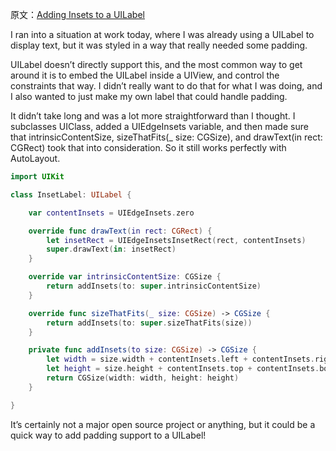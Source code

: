 原文：[Adding Insets to a UILabel](https://chrishannah.me/adding-insets-to-a-uilabel/)

I ran into a situation at work today, where I was already using a UILabel to display text, but it was styled in a way that really needed some padding.

UILabel doesn’t directly support this, and the most common way to get around it is to embed the UILabel inside a UIView, and control the constraints that way. I didn’t really want to do that for what I was doing, and I also wanted to just make my own label that could handle padding.

It didn’t take long and was a lot more straightforward than I thought. I subclasses UIClass, added a UIEdgeInsets variable, and then made sure that intrinsicContentSize, sizeThatFits(_ size: CGSize), and drawText(in rect: CGRect) took that into consideration. So it still works perfectly with AutoLayout.

```swift
import UIKit

class InsetLabel: UILabel {

	var contentInsets = UIEdgeInsets.zero

	override func drawText(in rect: CGRect) {
		let insetRect = UIEdgeInsetsInsetRect(rect, contentInsets)
		super.drawText(in: insetRect)
	}

	override var intrinsicContentSize: CGSize {
		return addInsets(to: super.intrinsicContentSize)
	}

	override func sizeThatFits(_ size: CGSize) -> CGSize {
		return addInsets(to: super.sizeThatFits(size))
	}

	private func addInsets(to size: CGSize) -> CGSize {
		let width = size.width + contentInsets.left + contentInsets.right
		let height = size.height + contentInsets.top + contentInsets.bottom
		return CGSize(width: width, height: height)
	}

}
```

It’s certainly not a major open source project or anything, but it could be a quick way to add padding support to a UILabel!